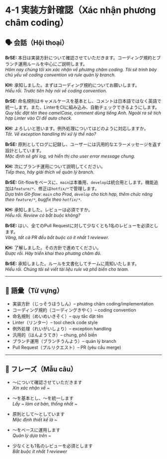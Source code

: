 # 4-1 実装方針確認（Xác nhận phương châm coding）

## 🗣️ 会話（Hội thoại）

**BrSE:** 本日は実装方針について確認させていただきます。コーディング規約とブランチ運用ルールを中心にご説明します。  
*Hôm nay chúng tôi xin xác nhận về phương châm coding. Tôi sẽ trình bày chủ yếu về coding convention và rule quản lý branch.*  

**KH:** 承知しました。まずはコーディング規約についてお願いします。  
*Hiểu rồi. Trước tiên hãy nói về coding convention.*  

**BrSE:** 命名規則はキャメルケースを基本とし、コメントは日本語ではなく英語で統一します。また、LinterをCIに組み込み、自動チェックできるようにします。  
*Quy tắc đặt tên theo camelCase, comment dùng tiếng Anh. Ngoài ra sẽ tích hợp Linter vào CI để auto check.*  

**KH:** よろしいと思います。例外処理についてはどのように対応しますか。  
*Tốt. Về exception handling thì xử lý thế nào?*  

**BrSE:** 原則としてログに記録し、ユーザーには汎用的なエラーメッセージを返す設計としています。  
*Mặc định sẽ ghi log, và hiển thị cho user error message chung.*  

**KH:** 次にブランチ運用について説明してください。  
*Tiếp theo, hãy giải thích về quản lý branch.*  

**BrSE:** Git-flowをベースに、`main`は本番用、`develop`は統合用とします。機能追加は`feature/*`、修正は`hotfix/*`で管理します。  
*Dựa trên Git-flow: `main` cho Prod, `develop` cho tích hợp, thêm chức năng theo `feature/*`, bugfix theo `hotfix/*`.*  

**KH:** 承知しました。レビューは必須ですか。  
*Hiểu rồi. Review có bắt buộc không?*  

**BrSE:** はい、全てのPull Requestに対して少なくとも1名のレビューを必須とします。  
*Vâng, tất cả PR đều bắt buộc có ít nhất 1 reviewer.*  

**KH:** 了解しました。その方針で進めてください。  
*Được rồi. Hãy triển khai theo phương châm đó.*  

**BrSE:** 承知しました。ルールを文書化してチームに周知いたします。  
*Hiểu rồi. Chúng tôi sẽ viết tài liệu rule và phổ biến cho team.*  

---

## 📖 語彙（Từ vựng）

- 実装方針（じっそうほうしん）– phương châm coding/implementation  
- コーディング規約（コーディングきやく）– coding convention  
- 命名規則（めいめいきそく）– quy tắc đặt tên  
- Linter（リンター）– tool check code style  
- 例外処理（れいがいしょり）– exception handling  
- 汎用的（はんようてき）– chung, phổ biến  
- ブランチ運用（ブランチうんよう）– quản lý branch  
- Pull Request（プルリクエスト）– PR (yêu cầu merge)  

---

## 📝 フレーズ（Mẫu câu）

- ～について確認させていただきます  
  *Xin xác nhận về ~*  

- ～を基本とし、～を統一します  
  *Lấy ~ làm cơ bản, thống nhất ~*  

- 原則として～としています  
  *Mặc định thiết kế là ~*  

- ～をベースに運用します  
  *Quản lý dựa trên ~*  

- 少なくとも1名のレビューを必須とします  
  *Bắt buộc ít nhất 1 reviewer*  

